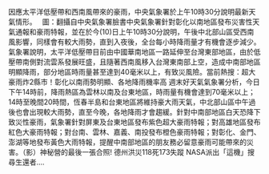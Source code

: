 因應太平洋低壓帶和西南風帶來的豪雨，中央氣象署於上午10時30分說明最新天氣情形。   圖：翻攝自中央氣象署臉書中央氣象署針對彰化以南地區發布災害性天氣通報和豪雨特報，並在於今(10)日上午10時30分說明，午後中北部山區受西南風影響，同樣會有較大雨勢，直到入夜後，全台每小時降雨量才有機會逐步減少。氣象署說明，太平洋低壓帶目前由中國華南地區一路延伸至台灣東部地區，由於低壓帶南側對流雲系發展旺盛，且隨著西南風移入台灣東南部上空，造成中南部地區明顯降雨，部分地區時雨量甚至達到40毫米以上，有致災風險。當前熱搜：超大豪雨炸2縣市！彰化以南雨勢明顯、各地降雨機率高 週末好天氣氣象署分析，今日下午14時前，降雨熱區為雲林以南及台東地區，時雨量有機會達到70毫米以上；14時至晚間20時間，恆春半島和台東地區將維持豪大雨天氣，中北部山區中午過後也會出現較大雨勢，直至今晚，各地降雨才會趨緩。針對中南部地區白天恐降下致災性豪雨，氣象署針對屏東及台東地區發布紫色超大豪雨特報；對高雄地區發布紅色大豪雨特報；對台南、雲林、嘉義、南投發布橙色豪雨特報；對彰化、金門、澎湖等地發布黃色大雨特報，提醒中南部地區的朋友務必留意豪雨可能帶來的災害。（影）神秘營的最後一張合照! 德州洪災118死173失蹤 NASA派出「這機」搜尋生還者....